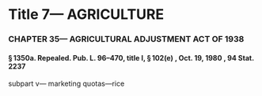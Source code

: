 
# Title 7— AGRICULTURE
### CHAPTER 35— AGRICULTURAL ADJUSTMENT ACT OF 1938
#### § 1350a. Repealed. Pub. L. 96–470, title I, § 102(e) , Oct. 19, 1980 , 94 Stat. 2237

subpart v— marketing quotas—rice
